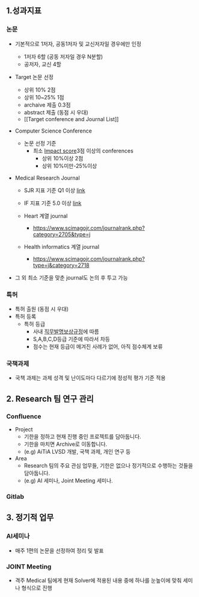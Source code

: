 ## 1.성과지표
### 논문
- 기본적으로 1저자, 공동1저자 및 교신저자일 경우에만 인정
	- 1저자 6할 (공동 저자일 경우 N분할)
	- 공저자, 교신 4할 
- Target 논문 선정
	- 상위 10% 2점
	- 상위 10~25% 1점
	- archaive 제출 0.3점
	- abstract 제출 (동점 시 우대)
	- [[Target conference and Journal List]]
- Computer Science Conference
	- 논문 선정 기준
		- 최소 [Impact score](https://research.com/conference-rankings/computer-science)3점 이상의 conferences 
			- 상위 10%이상 2점
			- 상위 10%미만-25%이상

- Medical Research Journal
	- SJR 지표 기준 Q1 이상 [link](https://wos-journal.info/blog/differentiate-jif-jci-citescore-sjr-snip/)
	- IF 지표 기준 5.0 이상 [link](https://www.bioxbio.com/)

	- Heart 계열 journal
		- https://www.scimagojr.com/journalrank.php?category=2705&type=j
	- Health informatics 계열 journal
		- https://www.scimagojr.com/journalrank.php?type=j&category=2718
	
- 그 외 최소 기준을 맞춘 journal도 논의 후 투고 가능
### 특허
- 특허 출원 (동점 시 우대)
- 특허 등록
	- 특허 등급
		- 사내 [직무발명보상규정](https://board.worksmobile.com/main/article/4070000000124088110?searchKind=basic&keyword=%EB%B0%9C%EB%AA%85&boardNo=0&t=72797&isSearch=true)에 따름 
		- S,A,B,C,D등급 기준에 따라서 차등
		- 점수는 현재 등급이 메겨진 사례가 없어, 아직 점수체계 보류

### 국책과제
- 국책 과제는 과제 성격 및 난이도마다 다르기에 정성적 평가 기준 적용

## 2. Research 팀 연구 관리
### Confluence
- Project
	- 기한을 정하고 현재 진행 중인 프로젝트를 담아둡니다. 
	- 기한을 마치면 Archive로 이동합니다. 
	- (e.g) AiTiA LVSD 개발, 국책 과제, 개인 연구 등 
- Area
	- Research 팀의 주요 관심 업무들, 기한은 없으나 정기적으로 수행하는 것들을 담아둡니다.  
	- (e.g) AI 세미나, Joint Meeting 세미나. 
### Gitlab

## 3. 정기적 업무
### AI세미나
- 매주 1편의 논문을 선정하여 정리 및 발표
### JOINT Meeting
- 격주 Medical 팀에게 현재 Solver에 적용된 내용 중에 하나를 눈높이에 맞춰 세미나  형식으로 진행